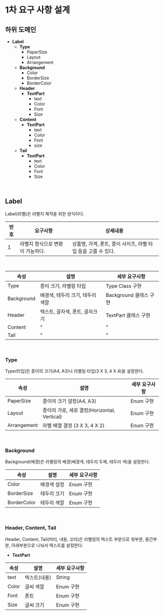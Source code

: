 # 1차 요구 사항 설계

## 하위 도메인

* **Label**
  * **Type**
    * PaperSize
    * Layout
    * Arrangement
  * **Background**
    * Color
    * BorderSize
    * BorderColor
  * **Header**
    * **TextPart**
      * text
      * Color
      * Font
      * Size
  * **Content**
    * **TextPart**
      * text
      * Color
      * Font
      * size
  * **Tail**
    * **TextPart**
      * text
      * Color
      * Font
      * Size

<br>

## Label

Label(라벨)은 라벨지 제작을 위한 양식이다.

| 번호 | 요구사항                         | 상세내용                                                     |
| ---- | -------------------------------- | ------------------------------------------------------------ |
| 1    | 라벨지 형식으로 변환이 가능하다. | 상품명, 가격, 폰트, 종이 사이즈, 라벨 타입 등을 고를 수 있다. |

<br>

| 속성       | 설명                             | 세부 요구사항          |
| ---------- | -------------------------------- | ---------------------- |
| Type       | 종이 크기, 라벨링 타입           | Type Class 구현        |
| Background | 배경색, 테두리 크기, 테두리 색깔 | Background 클래스 구현 |
| Header     | 텍스트, 글자색, 폰트, 글자크기   | TextPart 클래스 구현   |
| Content    | "                                | "                      |
| Tail       | "                                | "                      |

<br>

### Type

Type(타입)은 종이의 크기(A4, A3)나 라벨링 타입(3 X 3, 4 X 4)을 설정한다.

| 속성        | 설명                                         | 세부 요구사항 |
| ----------- | -------------------------------------------- | ------------- |
| PaperSize   | 종이의 크기 설정(A4, A3)                     | Enum 구현     |
| Layout      | 종이의 가로, 세로 결정(Horizontal, Vertical) | Enum 구현     |
| Arrangement | 라벨 배열 결정 (3 X 3, 4 X 2)                | Enum 구현     |

<br>

### Background

Background(배경)은 라벨링의 배경(배경색, 테두리 두께, 테두리 색)을 설정한다.

| 속성        | 설명        | 세부 요구사항 |
| ----------- | ----------- | ------------- |
| Color       | 배경색 설정 | Enum 구현     |
| BorderSize  | 테두리 크기 | Enum 구현     |
| BorderColor | 테두리 색깔 | Enum 구현     |

<br>

### Header, Content, Tail

Header, Content, Tail(머리, 내용, 꼬리)은 라벨링의 텍스트 부분으로 윗부분, 중간부분, 아래부분으로 나눠서 텍스트를 설정한다.

* **TextPart**

| 속성  | 설명         | 세부 요구사항 |
| ----- | ------------ | ------------- |
| text  | 텍스트(내용) | String        |
| Color | 글씨 색깔    | Enum 구현     |
| Font  | 폰트         | Enum 구현     |
| Size  | 글씨 크기    | Enum 구현     |